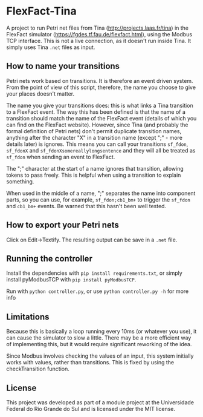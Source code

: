 # FlexFact-Tina

A project to run Petri net files from Tina (http://projects.laas.fr/tina) in the FlexFact simulator (https://fgdes.tf.fau.de/flexfact.html), using the Modbus TCP interface. This is not a live connection, as it doesn't run inside Tina. It simply uses Tina `.net` files as input.

## How to name your transitions

Petri nets work based on transitions. It is therefore an event driven system. From the point of view of this script, therefore, the name you choose to give your places doesn't matter.

The name you give your transitions does: this is what links a Tina transition to a FlexFact event. The way this has been defined is that the name of a transition should match the name of the FlexFact event (details of which you can find on the FlexFact website). However, since Tina (and probably the formal definition of Petri nets) don't permit duplicate transition names, anything after the character "X" in a transition name (except ";" - more details later) is ignores. This means you can call your transitions `sf_fdon`, `sf_fdonX` and `sf_fdonXsomereallylongsentence` and they will all be treated as `sf_fdon` when sending an event to FlexFact.

The ";" character at the start of a name ignores that transition, allowing tokens to pass freely. This is helpful when using a transition to explain something.

When used in the middle of a name, ";" separates the name into component parts, so you can use, for example, `sf_fdon;cb1_bm+` to trigger the `sf_fdon` and `cb1_bm+` events. Be warned that this hasn't been well tested.

## How to export your Petri nets

Click on Edit->Textify. The resulting output can be save in a `.net` file.

## Running the controller

Install the dependencies with `pip install requirements.txt`, or simply install pyModbusTCP with `pip install pyModbusTCP`.

Run with `python controller.py`, or use `python controller.py -h` for more info

## Limitations

Because this is basically a loop running every 10ms (or whatever you use), it can cause the simulator to slow a little. There may be a more efficient way of implementing this, but it would require significant reworking of the idea.

Since Modbus involves checking the values of an input, this system initially works with values, rather than transitions. This is fixed by using the checkTransition function.

## License

This project was developed as part of a module project at the Universidade Federal do Rio Grande do Sul and is licensed under the MIT license.
